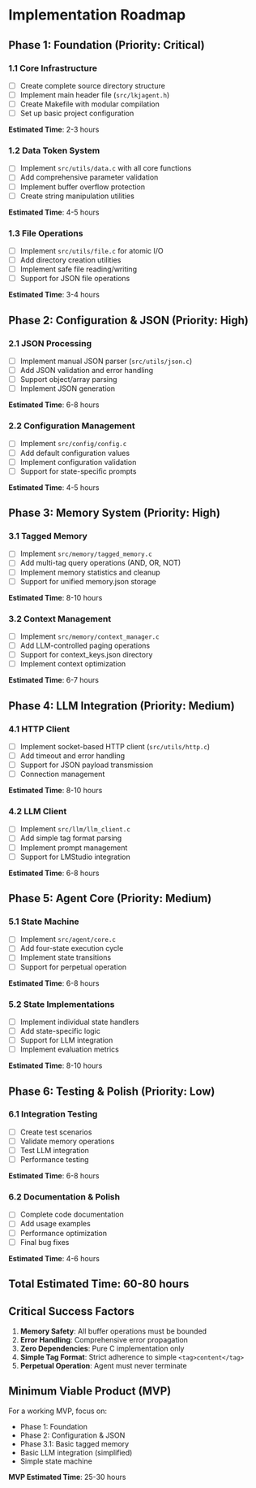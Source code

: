 # Implementation Roadmap

## Phase 1: Foundation (Priority: Critical)

### 1.1 Core Infrastructure
- [ ] Create complete source directory structure
- [ ] Implement main header file (`src/lkjagent.h`)
- [ ] Create Makefile with modular compilation
- [ ] Set up basic project configuration

**Estimated Time**: 2-3 hours

### 1.2 Data Token System
- [ ] Implement `src/utils/data.c` with all core functions
- [ ] Add comprehensive parameter validation
- [ ] Implement buffer overflow protection
- [ ] Create string manipulation utilities

**Estimated Time**: 4-5 hours

### 1.3 File Operations
- [ ] Implement `src/utils/file.c` for atomic I/O
- [ ] Add directory creation utilities
- [ ] Implement safe file reading/writing
- [ ] Support for JSON file operations

**Estimated Time**: 3-4 hours

## Phase 2: Configuration & JSON (Priority: High)

### 2.1 JSON Processing
- [ ] Implement manual JSON parser (`src/utils/json.c`)
- [ ] Add JSON validation and error handling
- [ ] Support object/array parsing
- [ ] Implement JSON generation

**Estimated Time**: 6-8 hours

### 2.2 Configuration Management
- [ ] Implement `src/config/config.c`
- [ ] Add default configuration values
- [ ] Implement configuration validation
- [ ] Support for state-specific prompts

**Estimated Time**: 4-5 hours

## Phase 3: Memory System (Priority: High)

### 3.1 Tagged Memory
- [ ] Implement `src/memory/tagged_memory.c`
- [ ] Add multi-tag query operations (AND, OR, NOT)
- [ ] Implement memory statistics and cleanup
- [ ] Support for unified memory.json storage

**Estimated Time**: 8-10 hours

### 3.2 Context Management
- [ ] Implement `src/memory/context_manager.c`
- [ ] Add LLM-controlled paging operations
- [ ] Support for context_keys.json directory
- [ ] Implement context optimization

**Estimated Time**: 6-7 hours

## Phase 4: LLM Integration (Priority: Medium)

### 4.1 HTTP Client
- [ ] Implement socket-based HTTP client (`src/utils/http.c`)
- [ ] Add timeout and error handling
- [ ] Support for JSON payload transmission
- [ ] Connection management

**Estimated Time**: 8-10 hours

### 4.2 LLM Client
- [ ] Implement `src/llm/llm_client.c`
- [ ] Add simple tag format parsing
- [ ] Implement prompt management
- [ ] Support for LMStudio integration

**Estimated Time**: 6-8 hours

## Phase 5: Agent Core (Priority: Medium)

### 5.1 State Machine
- [ ] Implement `src/agent/core.c`
- [ ] Add four-state execution cycle
- [ ] Implement state transitions
- [ ] Support for perpetual operation

**Estimated Time**: 6-8 hours

### 5.2 State Implementations
- [ ] Implement individual state handlers
- [ ] Add state-specific logic
- [ ] Support for LLM integration
- [ ] Implement evaluation metrics

**Estimated Time**: 8-10 hours

## Phase 6: Testing & Polish (Priority: Low)

### 6.1 Integration Testing
- [ ] Create test scenarios
- [ ] Validate memory operations
- [ ] Test LLM integration
- [ ] Performance testing

**Estimated Time**: 6-8 hours

### 6.2 Documentation & Polish
- [ ] Complete code documentation
- [ ] Add usage examples
- [ ] Performance optimization
- [ ] Final bug fixes

**Estimated Time**: 4-6 hours

## Total Estimated Time: 60-80 hours

## Critical Success Factors

1. **Memory Safety**: All buffer operations must be bounded
2. **Error Handling**: Comprehensive error propagation
3. **Zero Dependencies**: Pure C implementation only
4. **Simple Tag Format**: Strict adherence to simple `<tag>content</tag>`
5. **Perpetual Operation**: Agent must never terminate

## Minimum Viable Product (MVP)

For a working MVP, focus on:
- Phase 1: Foundation
- Phase 2: Configuration & JSON
- Phase 3.1: Basic tagged memory
- Basic LLM integration (simplified)
- Simple state machine

**MVP Estimated Time**: 25-30 hours
